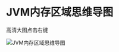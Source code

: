 # JVM内存区域思维导图

高清大图点击右键

![JVM内存区域思维导图](http://cdn.jayh.club/blog/20200720/lG8riViTdT2V.png?imageslim)